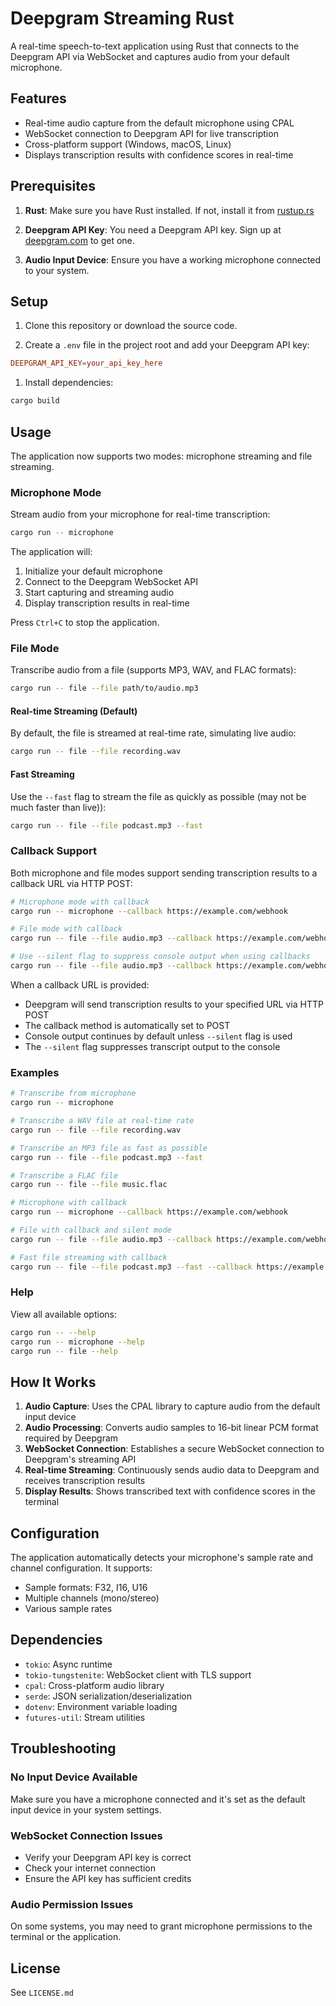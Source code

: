 # Deepgram Streaming Rust

A real-time speech-to-text application using Rust that connects to the Deepgram API via WebSocket and captures audio from your default microphone.

## Features

- Real-time audio capture from the default microphone using CPAL
- WebSocket connection to Deepgram API for live transcription
- Cross-platform support (Windows, macOS, Linux)
- Displays transcription results with confidence scores in real-time

## Prerequisites

1. **Rust**: Make sure you have Rust installed. If not, install it from [rustup.rs](https://rustup.rs/)

2. **Deepgram API Key**: You need a Deepgram API key. Sign up at [deepgram.com](https://deepgram.com) to get one.

3. **Audio Input Device**: Ensure you have a working microphone connected to your system.

## Setup

1. Clone this repository or download the source code.

2. Create a `.env` file in the project root and add your Deepgram API key:

```toml
DEEPGRAM_API_KEY=your_api_key_here
```

1. Install dependencies:

```bash
cargo build
```

## Usage

The application now supports two modes: microphone streaming and file streaming.

### Microphone Mode

Stream audio from your microphone for real-time transcription:

```bash
cargo run -- microphone
```

The application will:

1. Initialize your default microphone
2. Connect to the Deepgram WebSocket API
3. Start capturing and streaming audio
4. Display transcription results in real-time

Press `Ctrl+C` to stop the application.

### File Mode

Transcribe audio from a file (supports MP3, WAV, and FLAC formats):

```bash
cargo run -- file --file path/to/audio.mp3
```

#### Real-time Streaming (Default)

By default, the file is streamed at real-time rate, simulating live audio:

```bash
cargo run -- file --file recording.wav
```

#### Fast Streaming

Use the `--fast` flag to stream the file as quickly as possible (may not be much faster than live)):

```bash
cargo run -- file --file podcast.mp3 --fast
```

### Callback Support

Both microphone and file modes support sending transcription results to a callback URL via HTTP POST:

```bash
# Microphone mode with callback
cargo run -- microphone --callback https://example.com/webhook

# File mode with callback
cargo run -- file --file audio.mp3 --callback https://example.com/webhook

# Use --silent flag to suppress console output when using callbacks
cargo run -- file --file audio.mp3 --callback https://example.com/webhook --silent
```

When a callback URL is provided:

- Deepgram will send transcription results to your specified URL via HTTP POST
- The callback method is automatically set to POST
- Console output continues by default unless `--silent` flag is used
- The `--silent` flag suppresses transcript output to the console

### Examples

```bash
# Transcribe from microphone
cargo run -- microphone

# Transcribe a WAV file at real-time rate
cargo run -- file --file recording.wav

# Transcribe an MP3 file as fast as possible
cargo run -- file --file podcast.mp3 --fast

# Transcribe a FLAC file
cargo run -- file --file music.flac

# Microphone with callback
cargo run -- microphone --callback https://example.com/webhook

# File with callback and silent mode
cargo run -- file --file audio.mp3 --callback https://example.com/webhook --silent

# Fast file streaming with callback
cargo run -- file --file podcast.mp3 --fast --callback https://example.com/webhook
```

### Help

View all available options:

```bash
cargo run -- --help
cargo run -- microphone --help
cargo run -- file --help
```

## How It Works

1. **Audio Capture**: Uses the CPAL library to capture audio from the default input device
2. **Audio Processing**: Converts audio samples to 16-bit linear PCM format required by Deepgram
3. **WebSocket Connection**: Establishes a secure WebSocket connection to Deepgram's streaming API
4. **Real-time Streaming**: Continuously sends audio data to Deepgram and receives transcription results
5. **Display Results**: Shows transcribed text with confidence scores in the terminal

## Configuration

The application automatically detects your microphone's sample rate and channel configuration. It supports:

- Sample formats: F32, I16, U16
- Multiple channels (mono/stereo)
- Various sample rates

## Dependencies

- `tokio`: Async runtime
- `tokio-tungstenite`: WebSocket client with TLS support
- `cpal`: Cross-platform audio library
- `serde`: JSON serialization/deserialization
- `dotenv`: Environment variable loading
- `futures-util`: Stream utilities

## Troubleshooting

### No Input Device Available

Make sure you have a microphone connected and it's set as the default input device in your system settings.

### WebSocket Connection Issues

- Verify your Deepgram API key is correct
- Check your internet connection
- Ensure the API key has sufficient credits

### Audio Permission Issues

On some systems, you may need to grant microphone permissions to the terminal or the application.

## License

See `LICENSE.md`
